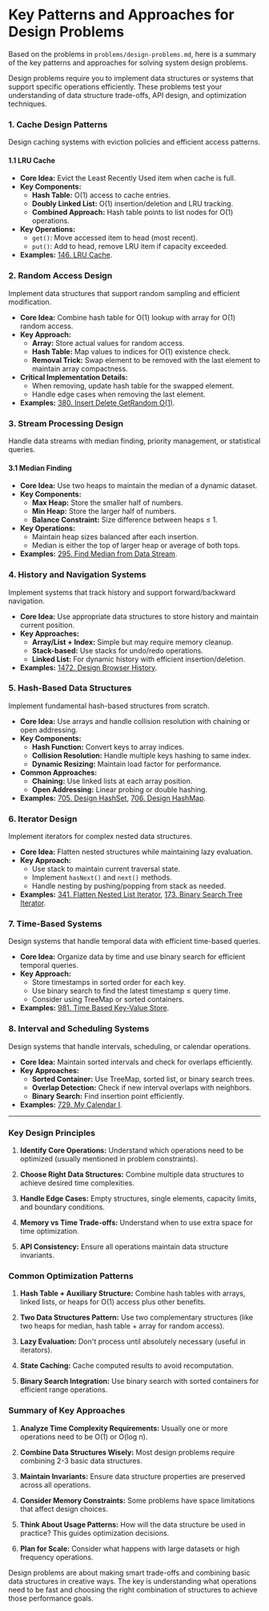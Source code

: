 # Key Patterns and Approaches for Design Problems

Based on the problems in `problems/design-problems.md`, here is a summary of the key patterns and approaches for solving system design problems.

Design problems require you to implement data structures or systems that support specific operations efficiently. These problems test your understanding of data structure trade-offs, API design, and optimization techniques.

### 1. Cache Design Patterns

Design caching systems with eviction policies and efficient access patterns.

#### 1.1 LRU Cache
*   **Core Idea:** Evict the Least Recently Used item when cache is full.
*   **Key Components:**
    *   **Hash Table:** O(1) access to cache entries.
    *   **Doubly Linked List:** O(1) insertion/deletion and LRU tracking.
    *   **Combined Approach:** Hash table points to list nodes for O(1) operations.
*   **Key Operations:**
    *   `get()`: Move accessed item to head (most recent).
    *   `put()`: Add to head, remove LRU item if capacity exceeded.
*   **Examples:** [146. LRU Cache](../leetcode/146.lru-cache.md).

### 2. Random Access Design

Implement data structures that support random sampling and efficient modification.

*   **Core Idea:** Combine hash table for O(1) lookup with array for O(1) random access.
*   **Key Approach:**
    *   **Array:** Store actual values for random access.
    *   **Hash Table:** Map values to indices for O(1) existence check.
    *   **Removal Trick:** Swap element to be removed with the last element to maintain array compactness.
*   **Critical Implementation Details:**
    *   When removing, update hash table for the swapped element.
    *   Handle edge cases when removing the last element.
*   **Examples:** [380. Insert Delete GetRandom O(1)](../leetcode/380.insert-delete-getrandom-o1.md).

### 3. Stream Processing Design

Handle data streams with median finding, priority management, or statistical queries.

#### 3.1 Median Finding
*   **Core Idea:** Use two heaps to maintain the median of a dynamic dataset.
*   **Key Components:**
    *   **Max Heap:** Store the smaller half of numbers.
    *   **Min Heap:** Store the larger half of numbers.
    *   **Balance Constraint:** Size difference between heaps ≤ 1.
*   **Key Operations:**
    *   Maintain heap sizes balanced after each insertion.
    *   Median is either the top of larger heap or average of both tops.
*   **Examples:** [295. Find Median from Data Stream](../leetcode/295.find-median-from-data-stream.md).

### 4. History and Navigation Systems

Implement systems that track history and support forward/backward navigation.

*   **Core Idea:** Use appropriate data structures to store history and maintain current position.
*   **Key Approaches:**
    *   **Array/List + Index:** Simple but may require memory cleanup.
    *   **Stack-based:** Use stacks for undo/redo operations.
    *   **Linked List:** For dynamic history with efficient insertion/deletion.
*   **Examples:** [1472. Design Browser History](../leetcode/1472.design-browser-history.md).

### 5. Hash-Based Data Structures

Implement fundamental hash-based structures from scratch.

*   **Core Idea:** Use arrays and handle collision resolution with chaining or open addressing.
*   **Key Components:**
    *   **Hash Function:** Convert keys to array indices.
    *   **Collision Resolution:** Handle multiple keys hashing to same index.
    *   **Dynamic Resizing:** Maintain load factor for performance.
*   **Common Approaches:**
    *   **Chaining:** Use linked lists at each array position.
    *   **Open Addressing:** Linear probing or double hashing.
*   **Examples:** [705. Design HashSet](../leetcode/705.design-hashset.md), [706. Design HashMap](../leetcode/706.design-hashmap.md).

### 6. Iterator Design

Implement iterators for complex nested data structures.

*   **Core Idea:** Flatten nested structures while maintaining lazy evaluation.
*   **Key Approach:**
    *   Use stack to maintain current traversal state.
    *   Implement `hasNext()` and `next()` methods.
    *   Handle nesting by pushing/popping from stack as needed.
*   **Examples:** [341. Flatten Nested List Iterator](../leetcode/341.flatten-nested-list-iterator.md), [173. Binary Search Tree Iterator](../leetcode/173.binary-search-tree-iterator.md).

### 7. Time-Based Systems

Design systems that handle temporal data with efficient time-based queries.

*   **Core Idea:** Organize data by time and use binary search for efficient temporal queries.
*   **Key Approach:**
    *   Store timestamps in sorted order for each key.
    *   Use binary search to find the latest timestamp ≤ query time.
    *   Consider using TreeMap or sorted containers.
*   **Examples:** [981. Time Based Key-Value Store](../leetcode/981.time-based-key-value-store.md).

### 8. Interval and Scheduling Systems

Design systems that handle intervals, scheduling, or calendar operations.

*   **Core Idea:** Maintain sorted intervals and check for overlaps efficiently.
*   **Key Approaches:**
    *   **Sorted Container:** Use TreeMap, sorted list, or binary search trees.
    *   **Overlap Detection:** Check if new interval overlaps with neighbors.
    *   **Binary Search:** Find insertion point efficiently.
*   **Examples:** [729. My Calendar I](../leetcode/729.my-calendar-i.md).

---

### Key Design Principles

1. **Identify Core Operations:** Understand which operations need to be optimized (usually mentioned in problem constraints).

2. **Choose Right Data Structures:** Combine multiple data structures to achieve desired time complexities.

3. **Handle Edge Cases:** Empty structures, single elements, capacity limits, and boundary conditions.

4. **Memory vs Time Trade-offs:** Understand when to use extra space for time optimization.

5. **API Consistency:** Ensure all operations maintain data structure invariants.

### Common Optimization Patterns

1. **Hash Table + Auxiliary Structure:** Combine hash tables with arrays, linked lists, or heaps for O(1) access plus other benefits.

2. **Two Data Structures Pattern:** Use two complementary structures (like two heaps for median, hash table + array for random access).

3. **Lazy Evaluation:** Don't process until absolutely necessary (useful in iterators).

4. **State Caching:** Cache computed results to avoid recomputation.

5. **Binary Search Integration:** Use binary search with sorted containers for efficient range operations.

### Summary of Key Approaches

1. **Analyze Time Complexity Requirements:** Usually one or more operations need to be O(1) or O(log n).

2. **Combine Data Structures Wisely:** Most design problems require combining 2-3 basic data structures.

3. **Maintain Invariants:** Ensure data structure properties are preserved across all operations.

4. **Consider Memory Constraints:** Some problems have space limitations that affect design choices.

5. **Think About Usage Patterns:** How will the data structure be used in practice? This guides optimization decisions.

6. **Plan for Scale:** Consider what happens with large datasets or high frequency operations.

Design problems are about making smart trade-offs and combining basic data structures in creative ways. The key is understanding what operations need to be fast and choosing the right combination of structures to achieve those performance goals.
